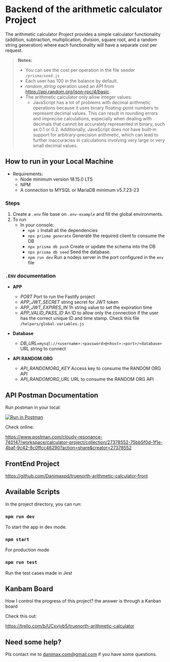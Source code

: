 # Backend of the arithmetic calculator Project

The arithmetic calculator Project provides a simple calculator functionality (addition, subtraction, multiplication, division, square root, and a random string generation) where each functionality will have a separate cost per request.

> **Notes:**
>   - You can see the cost per operation in the file seeder `/prisma/seed.js`
>   - Each user has 100 in the balance by default.
>   - *random_string* operation used an API from https://api.random.org/json-rpc/4/basic.
>   - The arithmetic calculator only allow integer values:
>       - JavaScript has a lot of problems with decimal arithmetic operations because it uses binary floating-point numbers to represent decimal values. This can result in rounding errors and imprecise calculations, especially when dealing with decimals that cannot be accurately represented in binary, such as 0.1 or 0.2. Additionally, JavaScript does not have built-in support for arbitrary-precision arithmetic, which can lead to further inaccuracies in calculations involving very large or very small decimal values.

## How to run in your Local Machine

 - Requirements: 
    - Node minimum version 18.15.0 LTS
    - NPM
    - A connection to MYSQL or MariaDB minimum v5.7.23-23

### Steps

1. Create a `.env` file base on `.env-example` and fill the global environments.
2. To run
    - In your console:
        - `npm i` Install all the dependencies
        - `npx prisma generate` Generate the required client to consume the DB
        - `npx prisma db push` Create or update the schema into the DB
        - `npx prisma db seed` Seed the database.
        - `npm run dev` Run a nodejs server in the port configured in the `env` file

### `.ENV` documentation

- **APP**
    - *PORT* Port to run the Fastify project 
    - *APP_JWT_SECRET* string secret for JWT token
    - *APP_JWT_EXPIRES_IN* 1h string value to set the expiration time
    - *APP_VALID_PASS_ID* An ID to allow only the connection if the user has the correct unique ID and time stamp. Check this file `/helpers/global-variables.js`

- **Database**
    - *DB_URL*`=mysql://<username>:<password>@<host>:<port>/<database>` URL string to connect

- **API RANDOM.ORG**
    - *API_RANDOMORG_KEY* Access key to consume the RANDOM ORG API
    - *API_RANDOMORG_URL* URL to consume the RANDOM ORG API

## API Postman Documentation

Run postman in your local:

[![Run in Postman](https://run.pstmn.io/button.svg)](https://app.getpostman.com/run-collection/27378552-75bb5f0d-1f1e-4baf-9c42-8c0ffcc46290?action=collection%2Ffork&source=rip_markdown&collection-url=entityId%3D27378552-75bb5f0d-1f1e-4baf-9c42-8c0ffcc46290%26entityType%3Dcollection%26workspaceId%3Dbc2cf066-94ce-4207-82ef-4bd754aeb6ea#?env%5BProduction-truenorth-arithmetic-calculator%5D=W3sia2V5Ijoie3tiYXNlVXJsfX0iLCJ2YWx1ZSI6Imh0dHA6Ly8zNC4yMDMuMTkxLjIyNi9hcHAxIiwiZW5hYmxlZCI6dHJ1ZSwidHlwZSI6ImRlZmF1bHQiLCJzZXNzaW9uVmFsdWUiOiJodHRwOi8vMzQuMjAzLjE5MS4yMjYvYXBwMSIsInNlc3Npb25JbmRleCI6MH1d)

Check online:

https://www.postman.com/cloudy-resonance-740147/workspace/calculator-project/collection/27378552-75bb5f0d-1f1e-4baf-9c42-8c0ffcc46290?action=share&creator=27378552

## FrontEnd Project

https://github.com/Danimaxpd/truenorth-arithmetic-calculator-front


## Available Scripts

In the project directory, you can run:

### `npm run dev`

To start the app in dev mode.

### `npm start`

For production mode

### `npm run test`

Run the test cases made in Jest

## Kanbam Board

How I control the progress of this project? the answer is through a Kanban board

Check this out:

https://trello.com/b/UCxvjyb5/truenorth-arithmetic-calculator

## Need some help?

Pls contact me to <danimax.com@gmail.com> if you have some questions.